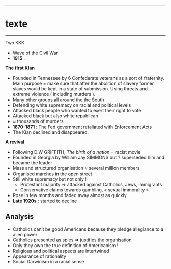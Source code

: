 ***
# texte 
***
Two KKK 
- Wave of the Civil War 
- **1915** : 

**The first Klan**
- Founded in Tennessee by 6 Confederate veterans as a sort of fraternity. Main purpose = make sure that after the abolition of slavery former slaves would be kept in a state of submission. Using threats and extreme violence ( including murders ). 
- Many other groups all around the the South 
- Defending white supremacy on racial and political levels 
- Attacked black people who wanted to exert their right to vote 
- Attacked black but also white republican
- ≈ thousands of murders 
- **1870-1871**  : The Fed government retaliated with Enforcement Acts 
- The Klan declined and disappeared. 

**A revival**
- Following D.W GRIFFITH, *The birth of a nation* = racist movie 
- Founded in Georgia by William Jay SIMMONS but ? superseded him and became the leader 
- Mass and structured organisation ≈ several million members 
- Organised marches in the open street  
- Still white supremacy but not only ! 
	- Protestant majority ⇒ attacked against Catholics, Jews, immigrants 
	- Conservative claims towards gambling, « sexual immorality » 
- Rose in few months and faded away almost as quickly 
- **Late 1920s** : started to decline 

## Analysis 

- Catholics can’t be good Americans because they pledge allegiance to a alien power 
- Catholics presented as spies ⇒ justifies the organisation 
- Only they own the true definition of Americanism ! 
- Religious and political aspects are intertwined 
- Appearance of rationality 
- Social Darwinism in a racial sense 
